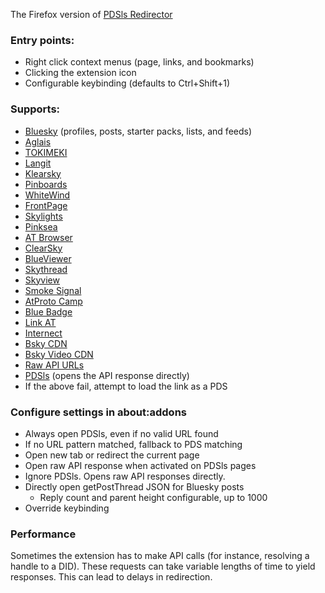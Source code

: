 The Firefox version of [PDSls Redirector](https://github.com/DrearyWillow/pdsls-redirector-chrome)

### Entry points:
* Right click context menus (page, links, and bookmarks)
* Clicking the extension icon
* Configurable keybinding (defaults to Ctrl+Shift+1)

### Supports:
* [Bluesky](https://bsky.app/) (profiles, posts, starter packs, lists, and feeds)
* [Aglais](https://aglais.pages.dev)
* [TOKIMEKI](https://tokimekibluesky.vercel.app)
* [Langit](https://langit.pages.dev)
* [Klearsky](https://klearsky.pages.dev)
* [Pinboards](https://pinboards.jeroba.xyz)
* [WhiteWind](https://whtwnd.com/)
* [FrontPage](https://frontpage.fyi)
* [Skylights](https://skylights.my)
* [Pinksea](https://pinksea.art)
* [AT Browser](https://atproto-browser.vercel.app/)
* [ClearSky](https://clearsky.app)
* [BlueViewer](https://blueviewer.pages.dev/)
* [Skythread](https://blue.mackuba.eu/skythread/)
* [Skyview](https://skyview.social/)
* [Smoke Signal](https://docs.smokesignal.events/)
* [AtProto Camp](https://atproto.camp/)
* [Blue Badge](https://badge.blue/)
* [Link AT](https://linkat.blue/?lng=en)
* [Internect](https://internect.info/)
* [Bsky CDN](https://cdn.bsky.app)
* [Bsky Video CDN](https://video.bsky.app)
* [Raw API URLs](https://public.api.bsky.app/xrpc/com.atproto.repo.getRecord?repo=did:plc:hx53snho72xoj7zqt5uice4u&collection=app.bsky.actor.profile&rkey=self)
* [PDSls](https://pdsls.dev/) (opens the API response directly)
* If the above fail, attempt to load the link as a PDS

### Configure settings in about:addons
* Always open PDSls, even if no valid URL found
* If no URL pattern matched, fallback to PDS matching
* Open new tab or redirect the current page
* Open raw API response when activated on PDSls pages
* Ignore PDSls. Opens raw API responses directly.
* Directly open getPostThread JSON for Bluesky posts
  * Reply count and parent height configurable, up to 1000
* Override keybinding

### Performance
Sometimes the extension has to make API calls (for instance, resolving a handle to a DID). These requests can take variable lengths of time to yield responses. This can lead to delays in redirection.